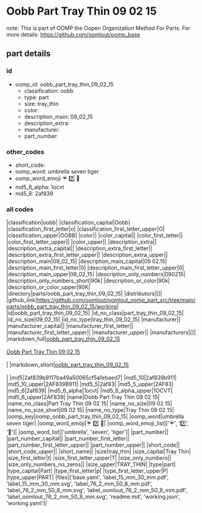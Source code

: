 # Oobb Part Tray Thin 09 02 15  

note: This is part of OOMP the Oopen Organization Method For Parts. For more details: https://github.com/oomlout/oomp_base

##  part details





### id
* oomp_id: oobb_part_tray_thin_09_02_15
  * classification: oobb
  * type: part
  * size: tray_thin
  * color: 
  * description_main: 09_02_15
  * description_extra: 
  * manufacturer: 
  * part_number: 

### other_codes
* short_code: 
* oomp_word: umbrella seven tiger
* oomp_word_emoji :umbrella: :seven: :tiger:
* md5_6_alpha: 1ocvt
* md5_6: 2af839

### all codes 
|classification|oobb|
|classification_capital|Oobb|
|classification_first_letter|o|
|classification_first_letter_upper|O|
|classification_upper|OOBB|
|color||
|color_capital||
|color_first_letter||
|color_first_letter_upper||
|color_upper||
|description_extra||
|description_extra_capital||
|description_extra_first_letter||
|description_extra_first_letter_upper||
|description_extra_upper||
|description_main|09_02_15|
|description_main_capital|09 02.15|
|description_main_first_letter|0|
|description_main_first_letter_upper|0|
|description_main_upper|09_02_15|
|description_only_numbers|090215|
|description_only_numbers_short|90k|
|description_or_color|90k|
|description_or_color_upper|90K|
|directory|parts/oobb_part_tray_thin_09_02_15|
|distributors|[]|
|github_link|https://github.com/oomlout/oomlout_oomp_part_src/tree/main/parts/oobb_part_tray_thin_09_02_15/working|
|id|oobb_part_tray_thin_09_02_15|
|id_no_class|part_tray_thin_09_02_15|
|id_no_size|09_02_15|
|id_no_type|tray_thin_09_02_15|
|manufacturer||
|manufacturer_capital||
|manufacturer_first_letter||
|manufacturer_first_letter_upper||
|manufacturer_upper||
|manufacturers|[]|
|markdown_full|[oobb_part_tray_thin_09_02_15](https://github.com/oomlout/oomlout_oomp_part_src/tree/main/parts/oobb_part_tray_thin_09_02_15/working)<br>[](https://github.com/oomlout/oomlout_oomp_part_src/tree/main/parts/oobb_part_tray_thin_09_02_15/working)<br>[Oobb Part Tray Thin 09 02 15](https://github.com/oomlout/oomlout_oomp_part_src/tree/main/parts/oobb_part_tray_thin_09_02_15/working)<br><br>|
|markdown_short|[oobb_part_tray_thin_09_02_15](https://github.com/oomlout/oomlout_oomp_part_src/tree/main/parts/oobb_part_tray_thin_09_02_15/working)<br><br>|
|md5|2af839b9117ba49a50065cf5a1ebaed7|
|md5_10|2af839b911|
|md5_10_upper|2AF839B911|
|md5_5|2af83|
|md5_5_upper|2AF83|
|md5_6|2af839|
|md5_6_alpha|1ocvt|
|md5_6_alpha_upper|1OCVT|
|md5_6_upper|2AF839|
|name|Oobb Part Tray Thin 09 02 15|
|name_no_class|Part Tray Thin 09 02 15|
|name_no_size|09 02 15|
|name_no_size_short|09 02 15|
|name_no_type|Tray Thin 09 02 15|
|oomp_key|oomp_oobb_part_tray_thin_09_02_15|
|oomp_word|umbrella seven tiger|
|oomp_word_emoji|:umbrella: :seven: :tiger:|
|oomp_word_emoji_list|[':umbrella:', ':seven:', ':tiger:']|
|oomp_word_list|['umbrella', 'seven', 'tiger']|
|part_number||
|part_number_capital||
|part_number_first_letter||
|part_number_first_letter_upper||
|part_number_upper||
|short_code||
|short_code_upper||
|short_name||
|size|tray_thin|
|size_capital|Tray Thin|
|size_first_letter|t|
|size_first_letter_upper|T|
|size_only_numbers||
|size_only_numbers_no_zeros||
|size_upper|TRAY_THIN|
|type|part|
|type_capital|Part|
|type_first_letter|p|
|type_first_letter_upper|P|
|type_upper|PART|
|files|['base.yaml', 'label_15_mm_30_mm.pdf', 'label_15_mm_30_mm.svg', 'label_76_2_mm_50_8_mm.pdf', 'label_76_2_mm_50_8_mm.svg', 'label_oomlout_76_2_mm_50_8_mm.pdf', 'label_oomlout_76_2_mm_50_8_mm.svg', 'readme.md', 'working.json', 'working.yaml']|

